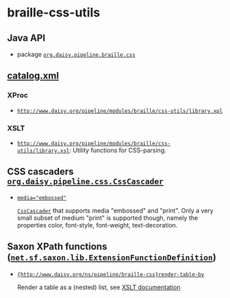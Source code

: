 # braille-css-utils

## Java API

- package [`org.daisy.pipeline.braille.css`](java/org/daisy/pipeline/braille/css/)

## [catalog.xml](resources/META-INF/catalog.xml)

### XProc

- [`http://www.daisy.org/pipeline/modules/braille/css-utils/library.xpl`](resources/xml/library.xpl)

### XSLT

- [`http://www.daisy.org/pipeline/modules/braille/css-utils/library.xsl`](resources/xml/library.xsl): Utility functions for CSS-parsing.

## CSS cascaders [`org.daisy.pipeline.css.CssCascader`](http://daisy.github.io/pipeline/api/org/daisy/pipeline/css/CssCascader.html)

- [`media="embossed"`](java/org/daisy/pipeline/braille/css/impl/BrailleCssCascader.java)

  [`CssCascader`](http://daisy.github.io/pipeline/api/org/daisy/pipeline/css/CssCascader.html)
  that supports media "embossed" and "print". Only a very small subset
  of medium "print" is supported though, namely the properties color,
  font-style, font-weight, text-decoration.

## Saxon XPath functions ([`net.sf.saxon.lib.ExtensionFunctionDefinition`](https://www.saxonica.com/html/documentation9.8/javadoc/net/sf/saxon/lib/ExtensionFunctionDefinition.html))

- [`{http://www.daisy.org/ns/pipeline/braille-css}render-table-by`](java/org/daisy/pipeline/braille/css/saxon/impl/RenderTableByDefinition.java)

  Render a table as a (nested) list, see [XSLT documentation](resources/xml/library.xsl)


<link rev="dp2:doc" href="./"/>
<link rev="dp2:doc" href="java/org/daisy/pipeline/braille/css/impl/BrailleCssCascader.java"/>
<link rev="dp2:doc" href="java/org/daisy/pipeline/braille/css/saxon/impl/ParseStylesheetDefinition.java"/>
<link rev="dp2:doc" href="java/org/daisy/pipeline/braille/css/saxon/impl/RenderTableByDefinition.java"/>
<link rel="rdf:type" href="http://www.daisy.org/ns/pipeline/apidoc"/>
